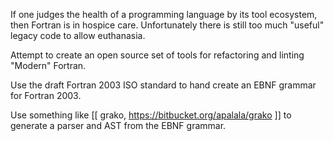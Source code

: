 If one judges the health of a programming language by its tool
ecosystem, then Fortran is in hospice care. Unfortunately there is
still too much "useful" legacy code to allow euthanasia.

Attempt to create an open source set of tools for refactoring and
linting "Modern" Fortran.

Use the draft Fortran 2003 ISO standard to hand create an EBNF grammar
for Fortran 2003.

Use something like [[ grako, https://bitbucket.org/apalala/grako ]] to
generate a parser and AST from the EBNF grammar.

